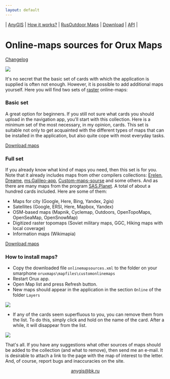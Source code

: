 ```yaml
---
layout: default
---
```


| [AnyGIS][01] | [How it works?][02] | [RusOutdoor Maps][03] | [Download][04] | [API][05] |


[01]: http://anygis.ru/index_en
[02]: http://anygis.ru/Web/Html/Description_en
[03]: http://anygis.ru/Web/Html/RusOutdoor_en
[04]: http://anygis.ru/Web/Html/DownloadPage_en
[05]: http://anygis.ru/Web/Html/Api_en
[07]: http://anygis.ru/Web/Html/Vektor_and_raster_en




# Online-maps sources for Orux Maps

[Changelog][0]

[0]: http://anygis.ru/Web/Html/Changelog_en

![](http://anygis.ru/Web/Img/4mapsOrux.png)



It's no secret that the basic set of cards with which the application is supplied is often not enough. However, it is possible to add additional maps yourself. Here you will find two sets of [raster][07] online-maps:

### Basic set
A great option for beginners. If you still not sure what cards you should upload in the navigation app, you'll start with this collection. Here is a minimum set of the most necessary, in my opinion, cards.  This set is suitable not only to get acquainted with the different types of maps that can be installed in the application, but also quite cope with most everyday tasks. 

[Download maps][2]


[1]: https://shuriktravel.ru/maps/

[2]: https://anygis.herokuapp.com/download/orux_short_en/onlinemapsources.xml




### Full set
If you already know what kind of maps you need, then this set is for you. Note that it already includes maps from other compilers collections: [Erelen][6], [Dreame][7], [ms.Galileo-app][8], [Custom-maps-sourse][9] and some others. And as there are many maps from the program [SAS.Planet][10]. A total of about a hundred cards included. Here are some of them:

- Maps for city (Google, Here, Bing, Yandex, 2gis)
- Satellites (Google, ERSI, Here, Mapbox, Yandex) 
- OSM-based maps (Mapnik, Cyclemap, Outdoors, OpenTopoMaps, OpenSeaMap, OpenSnowMap)
- Digitized raster topomaps (Soviet military maps, GGC, Hiking maps with local coverage)
- Information maps (Wikimapia)

[Download maps][11]



[5]: https://github.com/nnngrach/AnyGIS_maps/tree/master/Experimantal_area
[6]: https://melda.ru/locus/maps/
[7]: http://4pda.ru/forum/index.php?showtopic=210573&st=3060#entry52768866
[8]: https://ms.galileo-app.com/
[9]: https://custom-map-source.appspot.com/
[10]: http://www.sasgis.org/

[11]: https://anygis.herokuapp.com/download/orux_full_en/onlinemapsources.xml




### How to install maps?

* Copy the downloaded file `onlinemapsources.xml` to the folder on your smarphone  `oruxmaps\mapfiles\customonlinemaps`
* Restart Orux app.
* Open Map list and press Refresh button. 
* New maps should appear in the application in the section `Online` of the folder `Layers`

![](http://anygis.ru/Web/Img/oruxMapUpdater.png)

* If any of the cards seem superfluous to you, you can remove them from the list. To do this, simply click and hold on the name of the card. After a while, it will disappear from the list.

![](http://anygis.ru/Web/Img/oruxMapDeleter.png)


That's all. If you have any suggestions what other sources of maps should be added to the collection (and what to remove), then send me an e-mail. It is desirable to attach a link to the page with the map of interest to the letter. And, of course, report bugs and inaccuracies on the site.


<p align="center">
<a href="mailto:anygis@bk.ru">anygis@bk.ru</a> 
</p>

